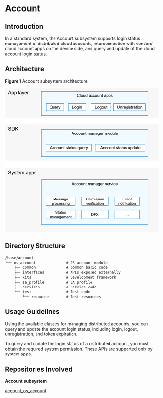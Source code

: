 # Account<a name="EN-US_TOPIC_0000001078092678"></a>

## Introduction<a name="section11660541593"></a>

In a standard system, the Account subsystem supports login status management of distributed cloud accounts, interconnection with vendors' cloud account apps on the device side, and query and update of the cloud account login status.

## Architecture<a name="section1412183212132"></a>

**Figure  1**  Account subsystem architecture<a name="fig4460722185514"></a>


![](figures/en-us_image_0000001079026550.png)

## Directory Structure<a name="section161941989596"></a>

```
/base/account
└── os_account              # OS account module
    ├── common              # Common basic code
    ├── interfaces          # APIs exposed externally
    ├── kits                # Development framework
    ├── sa_profile          # SA profile
    ├── services            # Service code
    └── test                # Test code
        └── resource        # Test resources
```

## Usage Guidelines<a name="section1312121216216"></a>

Using the available classes for managing distributed accounts, you can query and update the account login status, including login, logout, unregistration, and token expiration.

To query and update the login status of a distributed account, you must obtain the required system permission. These APIs are supported only by system apps.

## Repositories Involved<a name="section1371113476307"></a>

**Account subsystem**

[account\_os\_account](https://gitee.com/openharmony/account_os_account)

